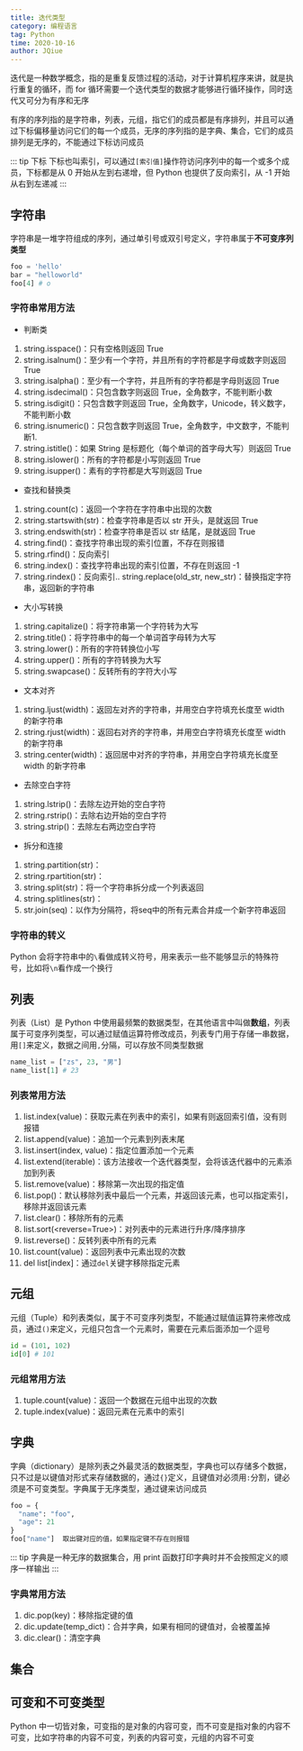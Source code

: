 ```yaml
---
title: 迭代类型
category: 编程语言
tag: Python
time: 2020-10-16
author: JQiue
---
```


迭代是一种数学概念，指的是重复反馈过程的活动，对于计算机程序来讲，就是执行重复的循环，而 for 循环需要一个迭代类型的数据才能够进行循环操作，同时迭代又可分为有序和无序

有序的序列指的是字符串，列表，元组，指它们的成员都是有序排列，并且可以通过下标偏移量访问它们的每一个成员，无序的序列指的是字典、集合，它们的成员排列是无序的，不能通过下标访问成员

::: tip 下标
下标也叫索引，可以通过`[索引值]`操作符访问序列中的每一个或多个成员，下标都是从 0 开始从左到右递增，但 Python 也提供了反向索引，从 -1 开始从右到左递减
:::

## 字符串

字符串是一堆字符组成的序列，通过单引号或双引号定义，字符串属于**不可变序列类型**

```python
foo = 'hello'
bar = "helloworld"
foo[4] # o
```

### 字符串常用方法

+ 判断类

1. string.isspace()：只有空格则返回 True
2. string.isalnum()：至少有一个字符，并且所有的字符都是字母或数字则返回 True
3. string.isalpha()：至少有一个字符，并且所有的字符都是字母则返回 True
4. string.isdecimal()：只包含数字则返回 True，全角数字，不能判断小数
5. string.isdigit()：只包含数字则返回 True，全角数字，Unicode，转义数字，不能判断小数
6. string.isnumeric()：只包含数字则返回 True，全角数字，中文数字，不能判断1.
7. string.istitle()：如果 String 是标题化（每个单词的首字母大写）则返回 True
8. string.islower()：所有的字符都是小写则返回 True
9. string.isupper()：素有的字符都是大写则返回 True

+ 查找和替换类

1. string.count(c)：返回一个字符在字符串中出现的次数
2. string.startswith(str)：检查字符串是否以 str 开头，是就返回 True
3. string.endswith(str)：检查字符串是否以 str 结尾，是就返回 True
4. string.find()：查找字符串出现的索引位置，不存在则报错
5. string.rfind()：反向索引
6. string.index()：查找字符串出现的索引位置，不存在则返回 -1
7. string.rindex()：反向索引.. string.replace(old_str, new_str)：替换指定字符串，返回新的字符串

+ 大小写转换

1. string.capitalize()：将字符串第一个字符转为大写
2. string.title()：将字符串中的每一个单词首字母转为大写
3. string.lower()：所有的字符转换位小写
4. string.upper()：所有的字符转换为大写
5. string.swapcase()：反转所有的字符大小写

+ 文本对齐

1. string.ljust(width)：返回左对齐的字符串，并用空白字符填充长度至 width 的新字符串
2. string.rjust(width)：返回右对齐的字符串，并用空白字符填充长度至 width 的新字符串
3. string.center(width)：返回居中对齐的字符串，并用空白字符填充长度至 width 的新字符串

+ 去除空白字符

1. string.lstrip()：去除左边开始的空白字符
2. string.rstrip()：去除右边开始的空白字符
3. string.strip()：去除左右两边空白字符

+ 拆分和连接

1. string.partition(str)：
2. string.rpartition(str)：
3. string.split(str)：将一个字符串拆分成一个列表返回
4. string.splitlines(str)：
5. str.join(seq)：以作为分隔符，将seq中的所有元素合并成一个新字符串返回

### 字符串的转义

Python 会将字符串中的`\`看做成转义符号，用来表示一些不能够显示的特殊符号，比如将`\n`看作成一个换行

## 列表

列表（List）是 Python 中使用最频繁的数据类型，在其他语言中叫做**数组**，列表属于可变序列类型，可以通过赋值运算符修改成员，列表专门用于存储一串数据，用`[]`来定义，数据之间用`,`分隔，可以存放不同类型数据

```python
name_list = ["zs", 23, "男"]
name_list[1] # 23
```

### 列表常用方法

1. list.index(value)：获取元素在列表中的索引，如果有则返回索引值，没有则报错
2. list.append(value)：追加一个元素到列表末尾
3. list.insert(index, value)：指定位置添加一个元素
4. list.extend(iterable)：该方法接收一个迭代器类型，会将该迭代器中的元素添加到列表
5. list.remove(value)：移除第一次出现的指定值
6. list.pop()：默认移除列表中最后一个元素，并返回该元素，也可以指定索引，移除并返回该元素
7. list.clear()：移除所有的元素
8. list.sort(<reverse=True>)：对列表中的元素进行升序/降序排序
9. list.reverse()：反转列表中所有的元素
10. list.count(value)：返回列表中元素出现的次数
11. del list[index]：通过`del`关键字移除指定元素

## 元组

元组（Tuple）和列表类似，属于不可变序列类型，不能通过赋值运算符来修改成员，通过`()`来定义，元组只包含一个元素时，需要在元素后面添加一个逗号

```python
id = (101, 102)
id[0] # 101
```

### 元组常用方法

1. tuple.count(value)：返回一个数据在元组中出现的次数
2. tuple.index(value)：返回元素在元素中的索引

## 字典

字典（dictionary）是除列表之外最灵活的数据类型，字典也可以存储多个数据，只不过是以键值对形式来存储数据的，通过`{}`定义，且键值对必须用`:`分割，键必须是不可变类型。字典属于无序类型，通过键来访问成员

```python
foo = {
  "name": "foo",
  "age": 21
}
foo["name"]  取出键对应的值，如果指定键不存在则报错
```

::: tip
字典是一种无序的数据集合，用 print 函数打印字典时并不会按照定义的顺序一样输出
:::

### 字典常用方法

1. dic.pop(key)：移除指定键的值
2. dic.update(temp_dict)：合并字典，如果有相同的键值对，会被覆盖掉
3. dic.clear()：清空字典

## 集合



## 可变和不可变类型

Python 中一切皆对象，可变指的是对象的内容可变，而不可变是指对象的内容不可变，比如字符串的内容不可变，列表的内容可变，元组的内容不可变
